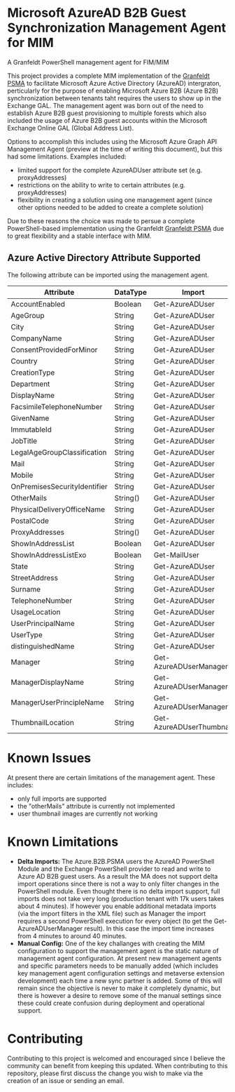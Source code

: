 # Microsoft AzureAD B2B Guest Synchronization Management Agent for MIM
A Granfeldt PowerShell management agent for FIM/MIM

This project provides a complete MIM implementation of the [Granfeldt PSMA](https://github.com/sorengranfeldt/psma) to facilitate Microsoft Azure Active Directory (AzureAD) intergraton, perticularly for the purpose of enabling Microsoft Azure B2B (Azure B2B) synchronization between tenants taht requires the users to show up in the Exchange GAL. The management agent was born out of the need to establish Azure B2B guest provisioning to multiple forests which also included the usage of Azure B2B guest accounts within the Microsoft Exchange Online GAL (Global Address List).

Options to accomplish this includes using the Microsoft Azure Graph API Management Agent (preview at the time of writing this document), but this had some limitations. Examples included:
* limited support for the complete AzureADUser attribute set (e.g. proxyAddresses)
* restrictions on the ability to write to certain attributes (e.g. proxyAddresses)
* flexibility in creating a solution using one management agent (since other options needed to be added to create a complete solution)

Due to these reasons the choice was made to persue a complete PowerShell-based implementation using the Granfeldt [Granfeldt PSMA](https://github.com/sorengranfeldt/psma) due to great flexibility and a stable interface with MIM.

## Azure Active Directory Attribute Supported

The following attribute can be imported using the management agent. 

| Attribute                    | DataType | Import                   | Export                 |
|------------------------------|----------|--------------------------|------------------------|
| AccountEnabled               | Boolean  | Get-AzureADUser          | Set-AzureADUser        |
| AgeGroup                     | String   | Get-AzureADUser          | Set-AzureADUser        |
| City                         | String   | Get-AzureADUser          | Set-AzureADUser        |
| CompanyName                  | String   | Get-AzureADUser          |                        |
| ConsentProvidedForMinor      | String   | Get-AzureADUser          | Set-AzureADUser        |
| Country                      | String   | Get-AzureADUser          | Set-AzureADUser        |
| CreationType                 | String   | Get-AzureADUser          |                        |
| Department                   | String   | Get-AzureADUser          | Set-AzureADUser        |
| DisplayName                  | String   | Get-AzureADUser          | Set-AzureADUser        |
| FacsimileTelephoneNumber     | String   | Get-AzureADUser          | Set-AzureADUser        |
| GivenName                    | String   | Get-AzureADUser          | Set-AzureADUser        |
| ImmutableId                  | String   | Get-AzureADUser          |                        |
| JobTitle                     | String   | Get-AzureADUser          | Set-AzureADUser        |
| LegalAgeGroupClassification  | String   | Get-AzureADUser          | Set-AzureADUser        |
| Mail                         | String   | Get-AzureADUser          |                        |
| Mobile                       | String   | Get-AzureADUser          | Set-AzureADUser        |
| OnPremisesSecurityIdentifier | String   | Get-AzureADUser          |                        |
| OtherMails                   | String() | Get-AzureADUser          |                        |
| PhysicalDeliveryOfficeName   | String   | Get-AzureADUser          | Set-AzureADUser        |
| PostalCode                   | String   | Get-AzureADUser          | Set-AzureADUser        |
| ProxyAddresses               | String() | Get-AzureADUser          | Set-MailUser           |
| ShowInAddressList            | Boolean  | Get-AzureADUser          | Set-AzureADUser        |
| ShowInAddressListExo         | Boolean  | Get-MailUser             | Set-MailUser           |
| State                        | String   | Get-AzureADUser          | Set-AzureADUser        |
| StreetAddress                | String   | Get-AzureADUser          | Set-AzureADUser        |
| Surname                      | String   | Get-AzureADUser          | Set-AzureADUser        |
| TelephoneNumber              | String   | Get-AzureADUser          | Set-AzureADUser        |
| UsageLocation                | String   | Get-AzureADUser          | Set-AzureADUser        |
| UserPrincipalName            | String   | Get-AzureADUser          | Set-AzureADUser        |
| UserType                     | String   | Get-AzureADUser          |                        |
| distinguishedName            | String   | Get-AzureADUser          |                        |
| Manager                      | String   | Get-AzureADUserManager   | Set-AzureADUserManager |
| ManagerDisplayName           | String   | Get-AzureADUserManager   |                        |
| ManagerUserPrincipleName     | String   | Get-AzureADUserManager   |                        |
| ThumbnailLocation            | String   | Get-AzureADUserThumbnail |                        |


# Known Issues

At present there are certain limitations of the management agent. These includes:
* only full imports are supported
* the "otherMails" attribute is currently not implemented
* user thumbnail images are currently not working


# Known Limitations

* **Delta Imports:** The Azure.B2B.PSMA users the AzureAD PowerShell Module and the Exchange PowerShell provider to read and write to Azure AD B2B guest users. As a result the MA does not support delta import operations since there is not a way to only filter changes in the PowerShell module. Even thought there is no delta import support, full imports does not take very long (production tenant with 17k users takes about 4 minutes). If however you enable additional metadata imports (via the import filters in the XML file) such as Manager the import requires a second PowerShell execution for every object (to get the Get-AzureADUserManager result). In this case the import time increases from 4 minutes to around 40 minutes.
* **Manual Config:** One of the key challanges with creating the MIM configuration to support the management agent is the static nature of management agent configuration. At present new management agents and specific parameters needs to be manually added (which includes key management agent configuration settings and metaverse extension development) each time a new sync partner is added. Some of this will remain since the objective is never to make it completely dynamic, but there is however a desire to remove some of the manual settings since these could create confusion during deployment and operational support.


# Contributing

Contributing to this project is welcomed and encouraged since I believe the community can benefit from keeping this updated. When contributing to this repository, please first discuss the change you wish to make via the creation of an issue or sending an email.
